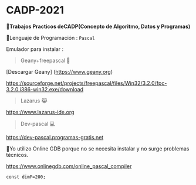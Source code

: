 # CADP-2021
:memo:**Trabajos Practicos deCADP(Concepto de Algoritmo, Datos y Programas)**

🚀Lenguaje de Programación : `` Pascal ``

Emulador para instalar :

 > Geany+freepascal 🧞

[Descargar Geany] (https://www.geany.org)

https://sourceforge.net/projects/freepascal/files/Win32/3.2.0/fpc-3.2.0.i386-win32.exe/download                  

 > Lazarus 😹  

https://www.lazarus-ide.org

 > Dev-pascal 💻

https://dev-pascal.programas-gratis.net

🍱Yo utilizo Online GDB porque no se necesita instalar y no surge problemas técnicos.

https://www.onlinegdb.com/online_pascal_compiler

``
const
  dimF=200;
``
